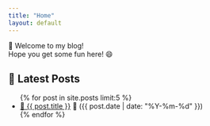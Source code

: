 ```yaml
---
title: "Home"
layout: default
---
```


👋 Welcome to my blog!  
Hope you get some fun here! 😄

## 📝 Latest Posts

<ul>
  {% for post in site.posts limit:5 %}
    <li>
      <a href="{{ post.url }}">📰 {{ post.title }}</a>
      <span>📅 ({{ post.date | date: "%Y-%m-%d" }})</span>
    </li>
  {% endfor %}
</ul>